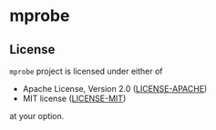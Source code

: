 # mprobe


## License

`mprobe` project is licensed under either of

 * Apache License, Version 2.0
   ([LICENSE-APACHE](LICENSE-APACHE))
 * MIT license
   ([LICENSE-MIT](LICENSE-MIT))

at your option.
